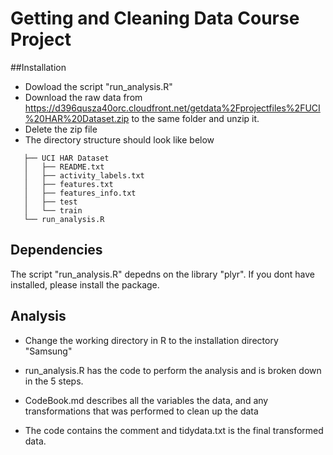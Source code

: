 # Getting and Cleaning Data Course Project

##Installation
* Dowload the script "run_analysis.R" 
* Download the raw data from https://d396qusza40orc.cloudfront.net/getdata%2Fprojectfiles%2FUCI%20HAR%20Dataset.zip 
to the same folder and unzip it.
* Delete the zip file
* The directory structure should look like below

 ```
    ├── UCI HAR Dataset
    │   ├── README.txt
    │   ├── activity_labels.txt
    │   ├── features.txt
    │   ├── features_info.txt
    │   ├── test
    │   └── train
    └── run_analysis.R
```

## Dependencies

The script "run_analysis.R" depedns on the library "plyr". If you dont have installed, please install the package.


## Analysis 

* Change  the working directory in R to the installation directory "Samsung"

* run_analysis.R has the code to perform the analysis and is broken down in the 5 steps.

* CodeBook.md describes all the variables  the data, and any transformations that was performed to clean up the data

* The code contains the comment and tidydata.txt is the  final transformed data.


